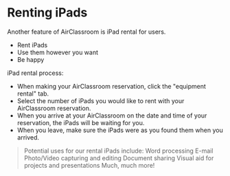 # Renting iPads

Another feature of AirClassroom is iPad rental for users.

  - Rent iPads
  - Use them however you want
  - Be happy

iPad rental process:
  - When making your AirClassroom reservation, click the "equipment rental" tab.
  - Select the number of iPads you would like to rent with your AirClassroom reservation.
  - When you arrive at your AirClassroom on the date and time of your reservation, the iPads will be waiting for you.
  - When you leave, make sure the iPads were as you found them when you arrived.


> Potential uses for our rental iPads include:
> Word processing
> E-mail
> Photo/Video capturing and editing
> Document sharing
> Visual aid for projects and presentations
> Much, much more!